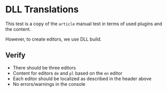 # DLL Translations

This test is a copy of the `article` manual test in terms of used plugins and the content.

However, to create editors, we use DLL build.

## Verify

- There should be three editors
- Content for editors `de` and `pl` based on the `en` editor
- Each editor should be localized as described in the header above
- No errors/warnings in the console
